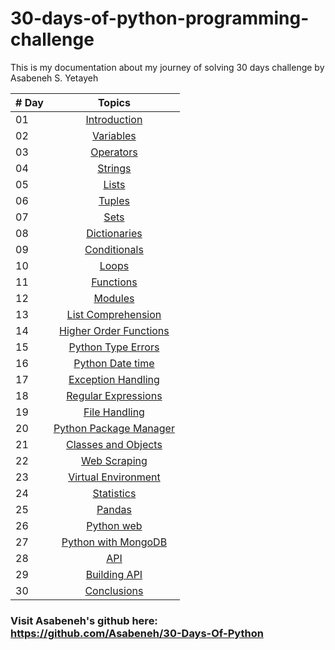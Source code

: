 # 30-days-of-python-programming-challenge
This is my documentation about my journey of solving 30 days challenge by Asabeneh S. Yetayeh


|# Day | Topics                                                    |
|------|:---------------------------------------------------------:|
| 01  |  [Introduction](https://github.com/Yoris95/30-days-of-python-programming-challenge/tree/main/01_Day)|
| 02  |  [Variables](https://github.com/Yoris95/30-days-of-python-programming-challenge/tree/main/02_Day)|
| 03  |  [Operators](https://github.com/Yoris95/30-days-of-python-programming-challenge/tree/main/03_Day)|
| 04  |  [Strings](https://github.com/Yoris95/30-days-of-python-programming-challenge/tree/main/04_Day)|
| 05  |  [Lists](https://github.com/Yoris95/30-days-of-python-programming-challenge/tree/main/05_Day)|
| 06  |  [Tuples](https://github.com/Yoris95/30-days-of-python-programming-challenge/tree/main/06_Day)|
| 07  |  [Sets](https://github.com/Yoris95/30-days-of-python-programming-challenge/tree/main/07_Day)|
| 08  |  [Dictionaries](https://github.com/Yoris95/30-days-of-python-programming-challenge/tree/main/08_Day)|
| 09  |  [Conditionals](https://github.com/Yoris95/30-days-of-python-programming-challenge/tree/main/09_Day)|
| 10  |  [Loops](https://github.com/Yoris95/30-days-of-python-programming-challenge/tree/main/10_Day)|
| 11  |  [Functions](https://github.com/Yoris95/30-days-of-python-programming-challenge/tree/main/11_Day)|
| 12  |  [Modules]()|
| 13  |  [List Comprehension]()|
| 14  |  [Higher Order Functions]()|     
| 15  |  [Python Type Errors]()| 
| 16 |  [Python Date time]() |     
| 17 |  [Exception Handling]()|    
| 18 |  [Regular Expressions]()|    
| 19 |  [File Handling]()|
| 20 |  [Python Package Manager]()|
| 21 |  [Classes and Objects]()|
| 22 |  [Web Scraping]()|
| 23 |  [Virtual Environment]()|
| 24 |  [Statistics]()|
| 25 |  [Pandas]()|
| 26 |  [Python web]()|
| 27 |  [Python with MongoDB]()|
| 28 |  [API]()|
| 29 |  [Building API]()|
| 30 |  [Conclusions]()|


### Visit Asabeneh's github here: https://github.com/Asabeneh/30-Days-Of-Python
